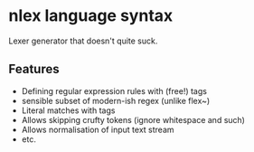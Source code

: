 # nlex language syntax

Lexer generator that doesn't quite suck.

## Features

+ Defining regular expression rules with (free!) tags
+ sensible subset of modern-ish regex (unlike flex~)
+ Literal matches with tags
+ Allows skipping crufty tokens (ignore whitespace and such)
+ Allows normalisation of input text stream 
+ etc.
